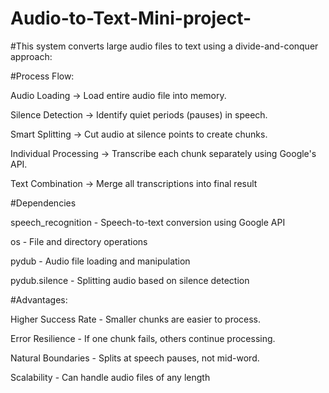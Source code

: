 # Audio-to-Text-Mini-project-
#This system converts large audio files to text using a divide-and-conquer approach:


#Process Flow:

Audio Loading → Load entire audio file into memory.


Silence Detection → Identify quiet periods (pauses) in speech.


Smart Splitting → Cut audio at silence points to create chunks.


Individual Processing → Transcribe each chunk separately using Google's API.


Text Combination → Merge all transcriptions into final result


#Dependencies


speech_recognition - Speech-to-text conversion using Google API


os - File and directory operations


pydub - Audio file loading and manipulation


pydub.silence - Splitting audio based on silence detection


#Advantages:

Higher Success Rate - Smaller chunks are easier to process.


Error Resilience - If one chunk fails, others continue processing.


Natural Boundaries - Splits at speech pauses, not mid-word.


Scalability - Can handle audio files of any length


